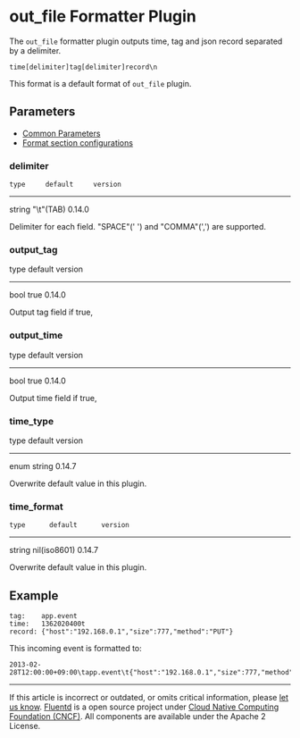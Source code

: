 # out\_file Formatter Plugin

The `out_file` formatter plugin outputs time, tag and json record
separated by a delimiter.

``` {.CodeRay}
time[delimiter]tag[delimiter]record\n
```

This format is a default format of `out_file` plugin.


## Parameters

-   [Common Parameters](/configuration/plugin-common-parameters.md)
-   [Format section configurations](/configuration/format-section.md)


### delimiter

    type     default     version
  -------- ------------ ---------
   string   "\\t"(TAB)   0.14.0

Delimiter for each field. "SPACE"(' ') and "COMMA"(',') are supported.


### output\_tag

   type   default   version
  ------ --------- ---------
   bool    true     0.14.0

Output tag field if true,


### output\_time

   type   default   version
  ------ --------- ---------
   bool    true     0.14.0

Output time field if true,


### time\_type

   type   default   version
  ------ --------- ---------
   enum   string    0.14.7

Overwrite default value in this plugin.


### time\_format

    type      default      version
  -------- -------------- ---------
   string   nil(iso8601)   0.14.7

Overwrite default value in this plugin.


## Example

``` {.CodeRay}
tag:    app.event
time:   1362020400t
record: {"host":"192.168.0.1","size":777,"method":"PUT"}
```

This incoming event is formatted to:

``` {.CodeRay}
2013-02-28T12:00:00+09:00\tapp.event\t{"host":"192.168.0.1","size":777,"method":"PUT"}
```


------------------------------------------------------------------------

If this article is incorrect or outdated, or omits critical information, please [let us know](https://github.com/fluent/fluentd-docs/issues?state=open).
[Fluentd](http://www.fluentd.org/) is a open source project under [Cloud Native Computing Foundation (CNCF)](https://cncf.io/). All components are available under the Apache 2 License.
